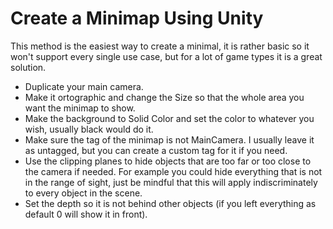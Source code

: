 # Create a Minimap Using Unity

This method is the easiest way to create a minimal, it is rather basic so it won't support every single use case, but for a lot of game types it is a great solution.

- Duplicate your main camera.
- Make it ortographic and change the Size so that the whole area you want the minimap to show.
- Make the background to Solid Color and set the color to whatever you wish, usually black would do it.
- Make sure the tag of the minimap is not MainCamera. I usually leave it as untagged, but you can create a custom tag for it if you need.
- Use the clipping planes to hide objects that are too far or too close to the camera if needed. For example you could hide everything that is not in the range of sight, just be mindful that this will apply indiscriminately to every object in the scene.
- Set the depth so it is not behind other objects (if you left everything as default 0 will show it in front).